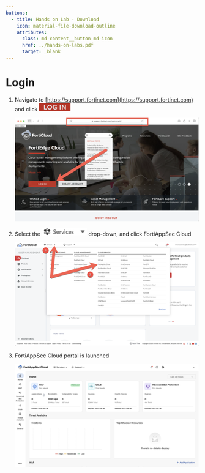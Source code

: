 ```yaml
---
buttons:
  - title: Hands on Lab - Download
    icon: material-file-download-outline
    attributes:
      class: md-content__button md-icon
      href: ../hands-on-labs.pdf
      target: _blank
---
```


# Login

1. Navigate to [https://support.fortinet.com](https://support.fortinet.com) and click ![Login](login.png)

    ![Login](support-fortinet-com-login.png)

1. Select the ![Services](services-drop-down.png) drop-down, and click FortiAppSec Cloud

    ![Services FortiAppSec Cloud](services-fortiappsec-cloud.png)

1. FortiAppSec Cloud portal is launched

    ![FortiAppSec Cloud](fortiappsec-login-screen.png)
